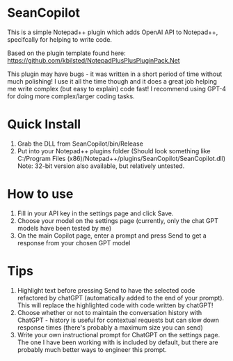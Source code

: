 # SeanCopilot
This is a simple Notepad++ plugin which adds OpenAI API to Notepad++, specifcally for helping to write code.

Based on the plugin template found here: https://github.com/kbilsted/NotepadPlusPlusPluginPack.Net

This plugin may have bugs - it was written in a short period of time without much polishing! I use it all the time though and it does a great job helping me write complex (but easy to explain) code fast! I recommend using GPT-4 for doing more complex/larger coding tasks.

# Quick Install
1. Grab the DLL from SeanCopilot/bin/Release
2. Put into your Notepad++ plugins folder (Should look something like C:/Program Files (x86)/Notepad++/plugins/SeanCopilot/SeanCopilot.dll)
Note: 32-bit version also available, but relatively untested.

# How to use
1. Fill in your API key in the settings page and click Save.
2. Choose your model on the settings page (currently, only the chat GPT models have been tested by me)
3. On the main Copilot page, enter a prompt and press Send to get a response from your chosen GPT model
  
# Tips
1. Highlight text before pressing Send to have the selected code refactored by chatGPT (automatically added to the end of your prompt). This will replace the highlighted code with code written by chatGPT!
2. Choose whether or not to maintain the conversation history with ChatGPT - history is useful for contextual requests but can slow down response times (there's probably a maximum size you can send)
3. Write your own instructional prompt for ChatGPT on the settings page. The one I have been working with is included by default, but there are probably much better ways to engineer this prompt.
